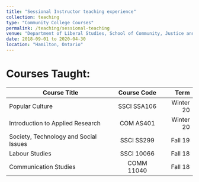 ```yaml
---
title: "Sessional Instructor teaching experience"
collection: teaching
type: "Community College Courses"
permalink: /teaching/sessional-teaching
venue: "Department of Liberal Studies, School of Community, Justice and Liberal Studies, Mohawk College of Applied Arts and Technology"
date: 2018-09-01 to 2020-04-30
location: "Hamilton, Ontario"
---
```


Courses Taught: 
======

| Course Title                               | Course Code           | Term      |
| ------------------------------------------ |:---------------------:| ---------:|
| Popular Culture                            | SSCI SSA106           | Winter 20 |
| Introduction to Applied Research           | COM AS401             | Winter 20 |
| Society, Technology and Social Issues      | SSCI SS299            | Fall 19   |
| Labour Studies                             | SSCI 10066            | Fall 18   |
| Communication Studies                      | COMM 11040            | Fall 18   |
